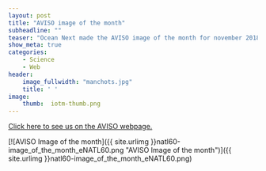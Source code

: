 ```yaml
---
layout: post
title: "AVISO image of the month"
subheadline: ""
teaser: "Ocean Next made the AVISO image of the month for november 2018! It illustrates the new high-resolution ocean simulation eNATL60 designed and setup Ocean Next and the MEOM group at IGE, Grenoble in preparation for the upcoming  <a href='https://swot.cnes.fr/en/SWOT/index.htm'>SWOT satellite mission</a>."
show_meta: true
categories:
    - Science
    - Web
header:
    image_fullwidth: "manchots.jpg"
    title: ' ' 
image:
    thumb:  iotm-thumb.png
---
```


[Click here to see us on the AVISO webpage.](https://www.aviso.altimetry.fr/en/news/idm/2018/nov-2018-simulating-the-north-atlantic-ocean-turbulence-at-one-kilometer-scale.html)


[![AVISO Image of the month]({{ site.urlimg }}natl60-image_of_the_month_eNATL60.png "AVISO Image of the month")]({{ site.urlimg }}natl60-image_of_the_month_eNATL60.png)